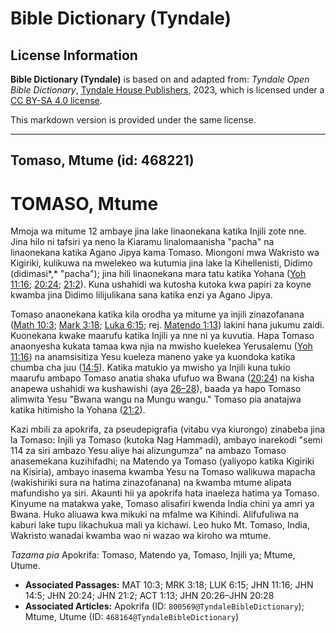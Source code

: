 # Bible Dictionary (Tyndale)

## License Information

**Bible Dictionary (Tyndale)** is based on and adapted from: _Tyndale Open Bible Dictionary_, [Tyndale House Publishers](https://tyndaleopenresources.com/), 2023, which is licensed under a [CC BY-SA 4.0 license](https://creativecommons.org/licenses/by-sa/4.0/legalcode.en).

This markdown version is provided under the same license.



--------------------------------

## Tomaso, Mtume (id: 468221)

TOMASO, Mtume
=============

Mmoja wa mitume 12 ambaye jina lake linaonekana katika Injili zote nne. Jina hilo ni tafsiri ya neno la Kiaramu linalomaanisha "pacha" na linaonekana katika Agano Jipya kama Tomaso. Miongoni mwa Wakristo wa Kigiriki, kulikuwa na mwelekeo wa kutumia jina lake la Kihellenisti, Didimo (didimasi*,* "pacha"); jina hili linaonekana mara tatu katika Yohana ([Yoh 11:16](https://ref.ly/John11:16); [20:24](https://ref.ly/John20:24); [21:2](https://ref.ly/John21:2)). Kuna ushahidi wa kutosha kutoka kwa papiri za koyne kwamba jina Didimo lilijulikana sana katika enzi ya Agano Jipya.

Tomaso anaonekana katika kila orodha ya mitume ya injili zinazofanana ([Math 10:3](https://ref.ly/Matt10:3); [Mark 3:18](https://ref.ly/Mark3:18); [Luka 6:15](https://ref.ly/Luke6:15); rej. [Matendo 1:13](https://ref.ly/Acts1:13)) lakini hana jukumu zaidi. Kuonekana kwake maarufu katika Injili ya nne ni ya kuvutia. Hapa Tomaso anaonyesha kukata tamaa kwa njia na mwisho kuelekea Yerusalemu ([Yoh 11:16](https://ref.ly/John11:16)) na anamsisitiza Yesu kueleza maneno yake ya kuondoka katika chumba cha juu ([14:5](https://ref.ly/John14:5)). Katika matukio ya mwisho ya Injili kuna tukio maarufu ambapo Tomaso anatia shaka ufufuo wa Bwana ([20:24](https://ref.ly/John20:24)) na kisha anapewa ushahidi wa kushawishi (aya [26–28](https://ref.ly/John20:26-John20:28)), baada ya hapo Tomaso alimwita Yesu "Bwana wangu na Mungu wangu." Tomaso pia anatajwa katika hitimisho la Yohana ([21:2](https://ref.ly/John21:2)).

Kazi mbili za apokrifa, za pseudepigrafia (vitabu vya kiurongo) zinabeba jina la Tomaso: Injili ya Tomaso (kutoka Nag Hammadi), ambayo inarekodi "semi 114 za siri ambazo Yesu aliye hai alizungumza" na ambazo Tomaso anasemekana kuzihifadhi; na Matendo ya Tomaso (yaliyopo katika Kigiriki na Kisiria), ambayo inasema kwamba Yesu na Tomaso walikuwa mapacha (wakishiriki sura na hatima zinazofanana) na kwamba mtume alipata mafundisho ya siri. Akaunti hii ya apokrifa hata inaeleza hatima ya Tomaso. Kinyume na matakwa yake, Tomaso alisafiri kwenda India chini ya amri ya Bwana. Huko aliuawa kwa mikuki na mfalme wa Kihindi. Alifufuliwa na kaburi lake tupu likachukua mali ya kichawi. Leo huko Mt. Tomaso, India, Wakristo wanadai kwamba wao ni wazao wa kiroho wa mtume.

*Tazama pia* Apokrifa: Tomaso, Matendo ya, Tomaso, Injili ya; Mtume, Utume.

* **Associated Passages:** MAT 10:3; MRK 3:18; LUK 6:15; JHN 11:16; JHN 14:5; JHN 20:24; JHN 21:2; ACT 1:13; JHN 20:26–JHN 20:28
* **Associated Articles:** Apokrifa (ID: `800569@TyndaleBibleDictionary`); Mtume, Utume (ID: `468164@TyndaleBibleDictionary`)

